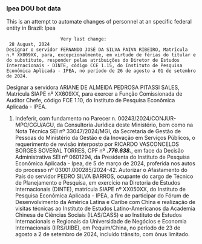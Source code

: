  ### Ipea DOU bot data
 This is an attempt to automate changes of personnel at an specific federal entity in Brazil: Ipea
 
                        Very last change: 
 	 28 August, 2024
	Designar o servidor FERNANDO JOSÉ DA SILVA PAIVA RIBEIRO, Matrícula n.º XX009XX, para, excepcionalmente, em virtude de férias do titular e do substituto, responder pelas atribuições do Diretor de Estudos Internacionais - DINTE, código CCE 1.15, do Instituto de Pesquisa Econômica Aplicada - IPEA, no período de 26 de agosto a 01 de setembro de 2024.
Designar a servidora ARIANE DE ALMEIDA PEDROSA PITASSI SALES, Matrícula SIAPE nº XX609XX, para exercer a Função Comissionada de Auditor Chefe, código FCE 1.10, do Instituto de Pesquisa Econômica Aplicada - IPEA.
1. Indeferir, com fundamento no Parecer n. 00243/2024/CONJUR-MPO/CGU/AGU, da Consultoria Jurídica deste Ministério, bem como na Nota Técnica SEI nº 33047/2024/MGI, da Secretaria de Gestão de Pessoas do Ministério da Gestão e da Inovação em Serviços Públicos, o requerimento de revisão interposto por RICARDO VASCONCELOS BORGES SOVERAL TORRES, CPF nº ***.776.638.***, em face da Decisão Administrativa SEI nº 0601294, da Presidenta do Instituto de Pesquisa Econômica Aplicada - Ipea, de 5 de março de 2024, proferida nos autos do processo nº 03001.000285/2024-42.
Autorizar o Afastamento do País do servidor PEDRO SILVA BARROS, ocupante do cargo de Técnico de Planejamento e Pesquisa, em exercício na Diretoria de Estudos Internacionais (DINTE), matrícula SIAPE nº XX050XX, do Instituto de Pesquisa Econômica Aplicada - IPEA, a fim de participar do Fórum de Desenvolvimento da América Latina e Caribe com China e realização de visitas técnicas ao Instituto de Estudos Latino-Americanos da Academia Chinesa de Ciências Sociais (ILAS/CASS) e ao Instituto de Estudos Internacionais e Regionais da Universidade de Negócios e Economia Internacionais (IIRS/UIBE), em Pequim/China, no período de 23 de agosto a 2 de setembro de 2024, incluído trânsito, com ônus limitado.
